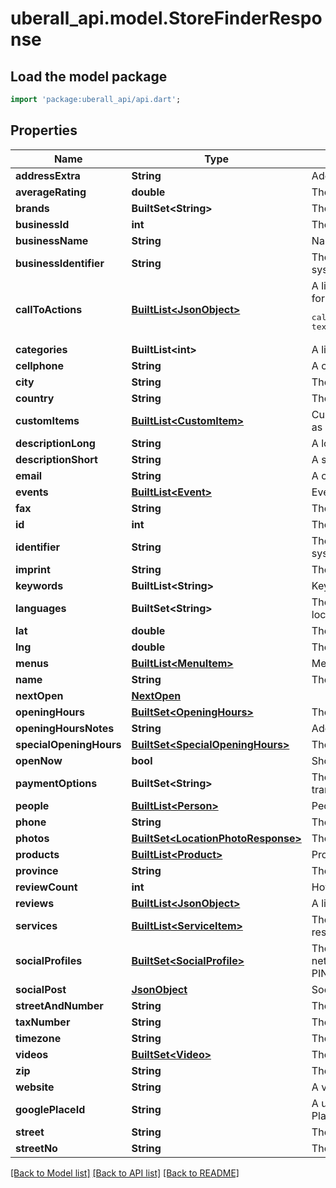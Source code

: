 # uberall_api.model.StoreFinderResponse

## Load the model package
```dart
import 'package:uberall_api/api.dart';
```

## Properties
Name | Type | Description | Notes
------------ | ------------- | ------------- | -------------
**addressExtra** | **String** | Additional address information, e.g. building, floor, etc. | [optional] 
**averageRating** | **double** | The average rating of all Google Reviews | [optional] 
**brands** | **BuiltSet&lt;String&gt;** | The brands offered by the location to its customers | [optional] 
**businessId** | **int** | The id of the business associated with this location | [optional] 
**businessName** | **String** | Name of the business | [optional] 
**businessIdentifier** | **String** | The business identifier based on your internal identification system | [optional] 
**callToActions** | [**BuiltList&lt;JsonObject&gt;**](JsonObject.md) | A list of callToAction objects, each with a title and URL, formatted as <pre>callToActions: [&#123; text: ''cta_text1'', url: ''cta_url1'' &#125;, &#123; text: ''cta_text2'', url: ''cta_url2'' &#125;]</pre> | [optional] 
**categories** | **BuiltList&lt;int&gt;** | A list of category IDs describing the location | [optional] 
**cellphone** | **String** | A contact mobile phone number | [optional] 
**city** | **String** | The city the location is residing in. | [optional] 
**country** | **String** | The country the location is residing in. | [optional] 
**customItems** | [**BuiltList&lt;CustomItem&gt;**](CustomItem.md) | Custom, rich content related specifically to this location (such as company values) | [optional] 
**descriptionLong** | **String** | A long description - up to 1000 characters | [optional] 
**descriptionShort** | **String** | A short description - up to 200 characters | [optional] 
**email** | **String** | A contact email for the location | [optional] 
**events** | [**BuiltList&lt;Event&gt;**](Event.md) | Events offered by this location | [optional] 
**fax** | **String** | The location fax number | [optional] 
**id** | **int** | The uberall unique id for the location. | [optional] 
**identifier** | **String** | The location identifier based on your internal identification system. | [optional] 
**imprint** | **String** | The imprint of the location | [optional] 
**keywords** | **BuiltList&lt;String&gt;** | Keywords describing the locations activity | [optional] 
**languages** | **BuiltSet&lt;String&gt;** | The language(s) in which customers can interact with the location''s staff | [optional] 
**lat** | **double** | The latitude coordinate of the location. | [optional] 
**lng** | **double** | The longitude coordinate of the location. | [optional] 
**menus** | [**BuiltList&lt;MenuItem&gt;**](MenuItem.md) | Menu items offered by this location | [optional] 
**name** | **String** | The location''s name. | [optional] 
**nextOpen** | [**NextOpen**](NextOpen.md) |  | [optional] 
**openingHours** | [**BuiltSet&lt;OpeningHours&gt;**](OpeningHours.md) | The location''s opening hours. | [optional] 
**openingHoursNotes** | **String** | Additional information about the location''s opening hours. | [optional] 
**specialOpeningHours** | [**BuiltSet&lt;SpecialOpeningHours&gt;**](SpecialOpeningHours.md) | The location''s special opening hours | [optional] 
**openNow** | **bool** | Shows if the location is currently open. | [optional] 
**paymentOptions** | **BuiltSet&lt;String&gt;** | The payment options accepted at the location (eg. cash, bank transfer, ...) | [optional] 
**people** | [**BuiltList&lt;Person&gt;**](Person.md) | People associated with this location | [optional] 
**phone** | **String** | The location''s contact phone number. | [optional] 
**photos** | [**BuiltSet&lt;LocationPhotoResponse&gt;**](LocationPhotoResponse.md) | The location's photos | [optional] 
**products** | [**BuiltList&lt;Product&gt;**](Product.md) | Products offered by this location | [optional] 
**province** | **String** | The province the location is residing in. | [optional] 
**reviewCount** | **int** | How many Google Reviews this location has in total | [optional] 
**reviews** | [**BuiltList&lt;JsonObject&gt;**](JsonObject.md) | A list of up to five Google Reviews | [optional] 
**services** | [**BuiltList&lt;ServiceItem&gt;**](ServiceItem.md) | The services offered by the location (eg. ''catering'' for a restaurant) | [optional] 
**socialProfiles** | [**BuiltSet&lt;SocialProfile&gt;**](SocialProfile.md) | The profiles of the location on social and professional networks (FACEBOOK, FOURSQUARE, INSTAGRAM, LINKEDIN, PINTEREST, TWITTER, VIMEO, XING, YOUTUBE) | [optional] 
**socialPost** | [**JsonObject**](.md) | Social posts published for this location | [optional] 
**streetAndNumber** | **String** | The location''s street address. | [optional] 
**taxNumber** | **String** | The tax number of the location. CIF/NIF in Spain | [optional] 
**timezone** | **String** | The location''s timezone | [optional] 
**videos** | [**BuiltSet&lt;Video&gt;**](Video.md) | The location''s videos | [optional] 
**zip** | **String** | The location''s ZIP code. | [optional] 
**website** | **String** | A valid url for the location''s website | [optional] 
**googlePlaceId** | **String** | A unique textual identifier to identify a place in the Google Places database and on Google Maps. | [optional] 
**street** | **String** | The location''s street address | [optional] 
**streetNo** | **String** | The location''s street number | [optional] 

[[Back to Model list]](../README.md#documentation-for-models) [[Back to API list]](../README.md#documentation-for-api-endpoints) [[Back to README]](../README.md)


